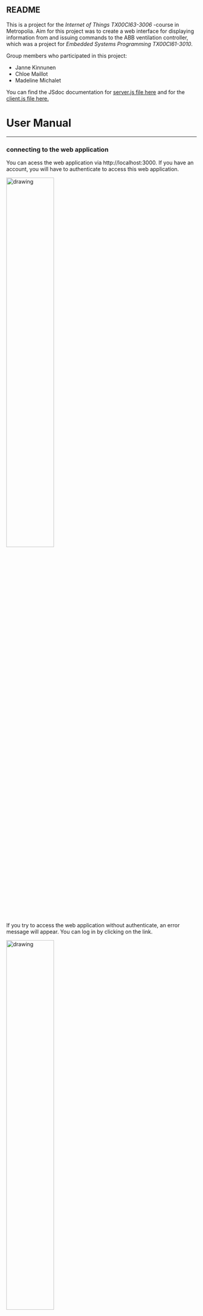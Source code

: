 ## README

This is a project for the *Internet of Things TX00CI63-3006* -course in Metropolia. Aim for this project was to create a web interface for displaying information from and issuing commands to the ABB ventilation controller, which was a project for *Embedded Systems Programming TX00CI61-3010*. 

Group members who participated in this project:
- Janne Kinnunen
- Chloe Maillot
- Madeline Michalet

You can find the JSdoc documentation for [server.js file here](https://users.metropolia.fi/~jannejki/IoT%20project%20server.js%20JSdoc/) and for the [client.js file here.](https://users.metropolia.fi/~jannejki/IoT%20project%20client.js%20JSdoc/index.html)


# **User Manual**
-------------------------------

### connecting to the web application

You can acess the web application via http://localhost:3000. If you have an account, you will have to authenticate to access this web application.

<img src="https://user-images.githubusercontent.com/61495584/139654035-7ff701c7-fe31-487a-b0a6-aef4f6496449.png" alt="drawing" width="50%"/>

If you try to access the web application without authenticate, an error message will appear.
You can log in by clicking on the link.

<img src="https://user-images.githubusercontent.com/61495584/139654098-38179a97-1c91-49d0-9ef7-6da6aa7a8af5.png" alt="drawing" width="50%"/>

If you tapped the wrong login or password, an error message will tell you but you will be able
to try log in again by clicking on the link.

<img src="https://user-images.githubusercontent.com/61495584/139654138-4dcde78a-1a2e-4ec8-867a-7f872361905f.png" alt="drawing" width="50%"/>

When you finally got to log in, the web application will open, and you will be able to control
the ABB ventilation controller simulator and get information about it.
Whenever you want to log out from the web application, you will just have to click on Log Out
at the bottom of the page.

<img src="https://user-images.githubusercontent.com/61495584/139654210-4a26f49f-ec1e-4c8e-8689-9b30005b122e.png" alt="drawing" width="50%"/>

A message will tell you that you got successfully disconnected and also allow you to log
again by clicking on the link

<img src="https://user-images.githubusercontent.com/61495584/139654268-66caa8ab-1f84-4bfa-a7f3-506b4dd06897.png" alt="drawing" width="50%"/>
    
    
    
## **How to use the web application?**
-----------------------------------------------------------------------------------------------------------------
### Automatic mode 

<img src="https://user-images.githubusercontent.com/61495584/139654375-dbfc32f0-168f-47a5-8509-d3724ffe4d1d.png" alt="drawing" width="50%"/>

The automatic mode is the default mode, and the web application interface is red for this
mode. If it is not the case, you can go to the automatic mode by clicking on the switch at the
right-top corner of the page.

<img src="https://user-images.githubusercontent.com/61495584/139654413-de46aea3-839e-4a6a-8b5d-232d44a584f8.png" alt="drawing" width="50%"/>

In the automatic mode, you can set the pressure that you want from 0 to 120 Pa. Depending
on the pressure that you choose, the fan speed will change automatically.

<img src="https://user-images.githubusercontent.com/61495584/139654486-f6643c3a-d958-4724-90c3-2ffd6174709c.png" alt="drawing" width="50%"/>

After some time, if the pressure couldn’t been set you will get a pop-up to warn you about it.

<img src="https://user-images.githubusercontent.com/61495584/139654768-acc342f9-f5d5-418a-8915-1f02998ee645.png" alt="drawing" width="50%"/>

Otherwise, the higher the chosen pressure is the higher the speed of the fan will be.


### Manual mode

<img src="https://user-images.githubusercontent.com/61495584/139654822-9b1d83f4-ffb0-410c-82a6-6d70902bea90.png" alt="drawing" width="50%"/>

The manual mode got a blue interface in the web application. You can choose to go to the
manual mode by clicking on the switch at the right-hand corner of the page.

<img src="https://user-images.githubusercontent.com/61495584/139654875-09d8b1c0-a645-43d8-9f31-1eb7abc5e190.png" alt="drawing" width="50%"/>

In the manual mode you can set the ventilation fan speed but choosing the percentage that
you want. When submitting the chosen value, you will get the current speed percentage but
also the current pressure of the ABB ventilation controller simulator.

<img src="https://user-images.githubusercontent.com/61495584/139654968-449b2dfe-5e76-4478-8c7c-0c1250014e86.png" alt="drawing" width="50%"/>

### Data logs

In both modes, you can print a graph showing the evolution of the speed and pressure from
the ABB ventilation controller simulator.

<img src="https://user-images.githubusercontent.com/61495584/139655049-fda5e899-c386-48ae-84e1-2cd94b0617e2.png" alt="drawing" width="50%"/>

For that, you will have to choose the period on which you want to see the graphical data.

<img src="https://user-images.githubusercontent.com/61495584/139655164-8ea8bc6b-839b-47a0-a60d-4c07d70e9eb1.png" alt="drawing" width="50%"/>

By clicking on the button See, you will then see the graphical data on the period chosen

<img src="https://user-images.githubusercontent.com/61495584/139655273-cac840dd-a1aa-4551-9e2e-8d54965e58ff.png" alt="drawing" width="50%"/>

### Connections logs

In the home page, to **which you can go back to by clicking on ABB Ventilation
Controller**, you can ask to see the logs of the users’ connections.
For that, you will have to click on *User logs* at the bottom of the home page.

<img src="https://user-images.githubusercontent.com/61495584/139654210-4a26f49f-ec1e-4c8e-8689-9b30005b122e.png" alt="drawing" width="50%"/>

After clicking the button, you will go to this page:

<img src="https://user-images.githubusercontent.com/61495584/139655590-9fcf5356-5653-4919-9d06-21416aa6e648.png" alt="drawing" width="50%"/>

From there, you can choose for which user you want to see the connections logs.

<img src="https://user-images.githubusercontent.com/61495584/139655677-36f9c2f8-8670-4b25-9162-4d98d5930c7d.png" alt="drawing" width="50%"/>

You will then be able to see when each user connected to the web application but also how
frequently they are connecting to it.

<img src="https://user-images.githubusercontent.com/61495584/139655770-77785905-cab1-4f18-b5e7-e81bd330cf14.png" alt="drawing" width="50%"/>










